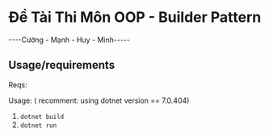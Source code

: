# Đề Tài Thi Môn OOP - Builder Pattern
----Cường - Mạnh - Huy - Minh-----
## Usage/requirements
Reqs:

Usage: ( recomment: using dotnet version == 7.0.404)
1. `dotnet build`
2. `dotnet run`


